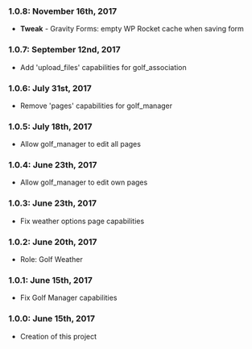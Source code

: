 ### 1.0.8: November 16th, 2017
* **Tweak** - Gravity Forms: empty WP Rocket cache when saving form

### 1.0.7: September 12nd, 2017
* Add 'upload_files' capabilities for golf_association

### 1.0.6: July 31st, 2017
* Remove 'pages' capabilities for golf_manager

### 1.0.5: July 18th, 2017
* Allow golf_manager to edit all pages

### 1.0.4: June 23th, 2017
* Allow golf_manager to edit own pages

### 1.0.3: June 23th, 2017
* Fix weather options page capabilities

### 1.0.2: June 20th, 2017
* Role: Golf Weather

### 1.0.1: June 15th, 2017
* Fix Golf Manager capabilities

### 1.0.0: June 15th, 2017
* Creation of this project